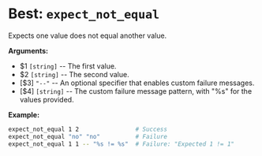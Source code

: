 # Best: `expect_not_equal`

Expects one value does not equal another value.



**Arguments:**

 - $1  `[string]`     -- The first value.
 - $2  `[string]`     -- The second value.
- \[$3\]  `"--"`      -- An optional specifier that enables custom failure messages.
- \[$4\]  `[string]`  -- The custom failure message pattern, with "%s" for the values provided.



**Example:**

```bash
expect_not_equal 1 2                # Success
expect_not_equal "no" "no"          # Failure
expect_not_equal 1 1 -- "%s != %s"  # Failure: "Expected 1 != 1"
```


